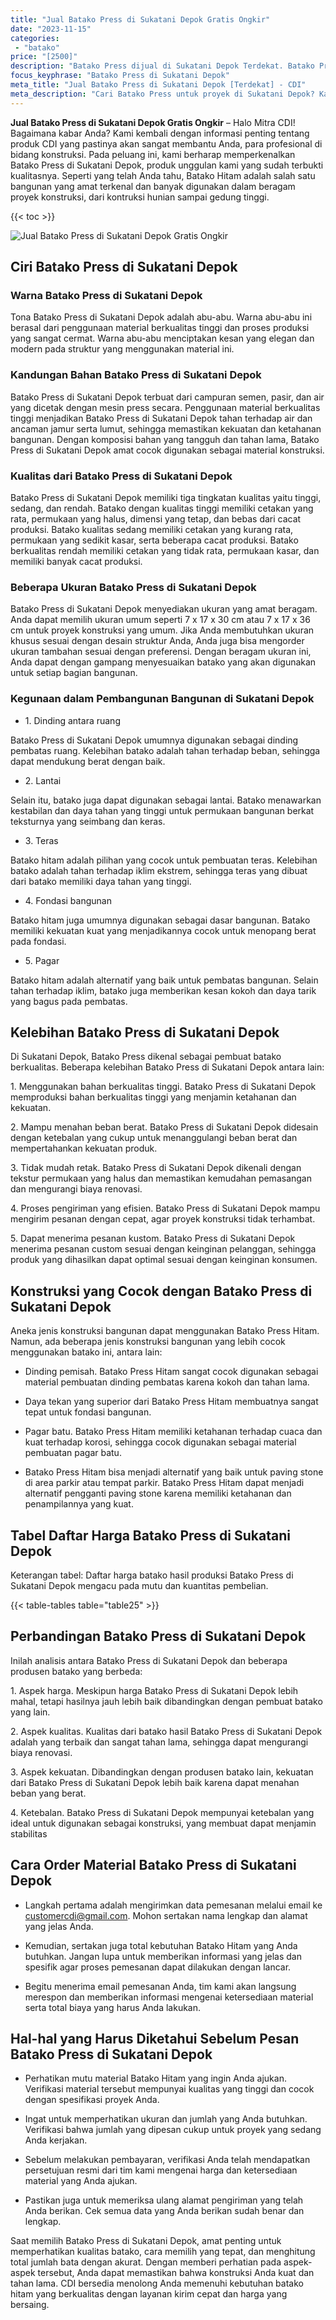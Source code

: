 ```yaml
---
title: "Jual Batako Press di Sukatani Depok Gratis Ongkir"
date: "2023-11-15"
categories:
 - "batako"
price: "[2500]"
description: "Batako Press dijual di Sukatani Depok Terdekat. Batako Press ini sering digunakan dalam proyek pembangunan sebagai bahan bangunan dinding yang kokoh dan tahan lama. Kontak kami untuk mendapatkan informasi lebih lanjut."
focus_keyphrase: "Batako Press di Sukatani Depok"
meta_title: "Jual Batako Press di Sukatani Depok [Terdekat] - CDI"
meta_description: "Cari Batako Press untuk proyek di Sukatani Depok? Kami menyediakan Batako Press berkualitas untuk bahan bangunan dinding. Dapatkan penawaran terbaik sekarang."
---
```


**Jual Batako Press di Sukatani Depok Gratis Ongkir** – Halo Mitra CDI! Bagaimana kabar Anda? Kami kembali dengan informasi penting tentang produk CDI yang pastinya akan sangat membantu Anda, para profesional di bidang konstruksi. Pada peluang ini, kami berharap memperkenalkan Batako Press di Sukatani Depok, produk unggulan kami yang sudah terbukti kualitasnya. Seperti yang telah Anda tahu, Batako Hitam adalah salah satu bangunan yang amat terkenal dan banyak digunakan dalam beragam proyek konstruksi, dari kontruksi hunian sampai gedung tinggi.

{{< toc >}}

![Jual Batako Press di Sukatani Depok Gratis Ongkir](/images/batako/batako-press-15.jpg)

## Ciri Batako Press di Sukatani Depok

### Warna Batako Press di Sukatani Depok

Tona Batako Press di Sukatani Depok adalah abu-abu. Warna abu-abu ini berasal dari penggunaan material berkualitas tinggi dan proses produksi yang sangat cermat. Warna abu-abu menciptakan kesan yang elegan dan modern pada struktur yang menggunakan material ini.

### Kandungan Bahan Batako Press di Sukatani Depok

Batako Press di Sukatani Depok terbuat dari campuran semen, pasir, dan air yang dicetak dengan mesin press secara. Penggunaan material berkualitas tinggi menjadikan Batako Press di Sukatani Depok tahan terhadap air dan ancaman jamur serta lumut, sehingga memastikan kekuatan dan ketahanan bangunan. Dengan komposisi bahan yang tangguh dan tahan lama, Batako Press di Sukatani Depok amat cocok digunakan sebagai material konstruksi.

### Kualitas dari Batako Press di Sukatani Depok

Batako Press di Sukatani Depok memiliki tiga tingkatan kualitas yaitu tinggi, sedang, dan rendah. Batako dengan kualitas tinggi memiliki cetakan yang rata, permukaan yang halus, dimensi yang tetap, dan bebas dari cacat produksi. Batako kualitas sedang memiliki cetakan yang kurang rata, permukaan yang sedikit kasar, serta beberapa cacat produksi. Batako berkualitas rendah memiliki cetakan yang tidak rata, permukaan kasar, dan memiliki banyak cacat produksi.

### Beberapa Ukuran Batako Press di Sukatani Depok

Batako Press di Sukatani Depok menyediakan ukuran yang amat beragam. Anda dapat memilih ukuran umum seperti 7 x 17 x 30 cm atau 7 x 17 x 36 cm untuk proyek konstruksi yang umum. Jika Anda membutuhkan ukuran khusus sesuai dengan desain struktur Anda, Anda juga bisa mengorder ukuran tambahan sesuai dengan preferensi. Dengan beragam ukuran ini, Anda dapat dengan gampang menyesuaikan batako yang akan digunakan untuk setiap bagian bangunan.

### Kegunaan dalam Pembangunan Bangunan di Sukatani Depok

*   1\. Dinding antara ruang

Batako Press di Sukatani Depok umumnya digunakan sebagai dinding pembatas ruang. Kelebihan batako adalah tahan terhadap beban, sehingga dapat mendukung berat dengan baik.

*   2\. Lantai

Selain itu, batako juga dapat digunakan sebagai lantai. Batako menawarkan kestabilan dan daya tahan yang tinggi untuk permukaan bangunan berkat teksturnya yang seimbang dan keras.

*   3\. Teras

Batako hitam adalah pilihan yang cocok untuk pembuatan teras. Kelebihan batako adalah tahan terhadap iklim ekstrem, sehingga teras yang dibuat dari batako memiliki daya tahan yang tinggi.

*   4\. Fondasi bangunan

Batako hitam juga umumnya digunakan sebagai dasar bangunan. Batako memiliki kekuatan kuat yang menjadikannya cocok untuk menopang berat pada fondasi.

*   5\. Pagar

Batako hitam adalah alternatif yang baik untuk pembatas bangunan. Selain tahan terhadap iklim, batako juga memberikan kesan kokoh dan daya tarik yang bagus pada pembatas.

## Kelebihan Batako Press di Sukatani Depok

Di Sukatani Depok, Batako Press dikenal sebagai pembuat batako berkualitas. Beberapa kelebihan Batako Press di Sukatani Depok antara lain:

1\.  Menggunakan bahan berkualitas tinggi. Batako Press di Sukatani Depok memproduksi bahan berkualitas tinggi yang menjamin ketahanan dan kekuatan.

2\.  Mampu menahan beban berat. Batako Press di Sukatani Depok didesain dengan ketebalan yang cukup untuk menanggulangi beban berat dan mempertahankan kekuatan produk.

3\.  Tidak mudah retak. Batako Press di Sukatani Depok dikenali dengan tekstur permukaan yang halus dan memastikan kemudahan pemasangan dan mengurangi biaya renovasi.

4\.  Proses pengiriman yang efisien. Batako Press di Sukatani Depok mampu mengirim pesanan dengan cepat, agar proyek konstruksi tidak terhambat.

5\.  Dapat menerima pesanan kustom. Batako Press di Sukatani Depok menerima pesanan custom sesuai dengan keinginan pelanggan, sehingga produk yang dihasilkan dapat optimal sesuai dengan keinginan konsumen.

## Konstruksi yang Cocok dengan Batako Press di Sukatani Depok

Aneka jenis konstruksi bangunan dapat menggunakan Batako Press Hitam. Namun, ada beberapa jenis konstruksi bangunan yang lebih cocok menggunakan batako ini, antara lain:

*   Dinding pemisah. Batako Press Hitam sangat cocok digunakan sebagai material pembuatan dinding pembatas karena kokoh dan tahan lama.

*   Daya tekan yang superior dari Batako Press Hitam membuatnya sangat tepat untuk fondasi bangunan.

*   Pagar batu. Batako Press Hitam memiliki ketahanan terhadap cuaca dan kuat terhadap korosi, sehingga cocok digunakan sebagai material pembuatan pagar batu.

*   Batako Press Hitam bisa menjadi alternatif yang baik untuk paving stone di area parkir atau tempat parkir. Batako Press Hitam dapat menjadi alternatif pengganti paving stone karena memiliki ketahanan dan penampilannya yang kuat.

## Tabel Daftar Harga Batako Press di Sukatani Depok

Keterangan tabel: Daftar harga batako hasil produksi Batako Press di Sukatani Depok mengacu pada mutu dan kuantitas pembelian.

{{< table-tables table="table25" >}} 

## Perbandingan Batako Press di Sukatani Depok

Inilah analisis antara Batako Press di Sukatani Depok dan beberapa produsen batako yang berbeda:

1\.  Aspek harga. Meskipun harga Batako Press di Sukatani Depok lebih mahal, tetapi hasilnya jauh lebih baik dibandingkan dengan pembuat batako yang lain.

2\.  Aspek kualitas. Kualitas dari batako hasil Batako Press di Sukatani Depok adalah yang terbaik dan sangat tahan lama, sehingga dapat mengurangi biaya renovasi.

3\.  Aspek kekuatan. Dibandingkan dengan produsen batako lain, kekuatan dari Batako Press di Sukatani Depok lebih baik karena dapat menahan beban yang berat.

4\.  Ketebalan. Batako Press di Sukatani Depok mempunyai ketebalan yang ideal untuk digunakan sebagai konstruksi, yang membuat dapat menjamin stabilitas

## Cara Order Material Batako Press di Sukatani Depok

*   Langkah pertama adalah mengirimkan data pemesanan melalui email ke customercdi@gmail.com. Mohon sertakan nama lengkap dan alamat yang jelas Anda.

*   Kemudian, sertakan juga total kebutuhan Batako Hitam yang Anda butuhkan. Jangan lupa untuk memberikan informasi yang jelas dan spesifik agar proses pemesanan dapat dilakukan dengan lancar.

*   Begitu menerima email pemesanan Anda, tim kami akan langsung merespon dan memberikan informasi mengenai ketersediaan material serta total biaya yang harus Anda lakukan.

## Hal-hal yang Harus Diketahui Sebelum Pesan Batako Press di Sukatani Depok

*   Perhatikan mutu material Batako Hitam yang ingin Anda ajukan. Verifikasi material tersebut mempunyai kualitas yang tinggi dan cocok dengan spesifikasi proyek Anda.

*   Ingat untuk memperhatikan ukuran dan jumlah yang Anda butuhkan. Verifikasi bahwa jumlah yang dipesan cukup untuk proyek yang sedang Anda kerjakan.

*   Sebelum melakukan pembayaran, verifikasi Anda telah mendapatkan persetujuan resmi dari tim kami mengenai harga dan ketersediaan material yang Anda ajukan.

*   Pastikan juga untuk memeriksa ulang alamat pengiriman yang telah Anda berikan. Cek semua data yang Anda berikan sudah benar dan lengkap.

Saat memilih Batako Press di Sukatani Depok, amat penting untuk memperhatikan kualitas batako, cara memilih yang tepat, dan menghitung total jumlah bata dengan akurat. Dengan memberi perhatian pada aspek-aspek tersebut, Anda dapat memastikan bahwa konstruksi Anda kuat dan tahan lama. CDI bersedia menolong Anda memenuhi kebutuhan batako hitam yang berkualitas dengan layanan kirim cepat dan harga yang bersaing.